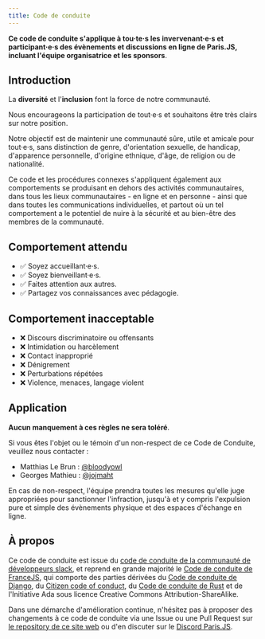 ```yaml
---
title: Code de conduite
---
```


**Ce code de conduite s'applique à tou·te·s les invervenant·e·s et participant·e·s des évènements et discussions en ligne de Paris.JS, incluant l'équipe organisatrice et les sponsors**.

## Introduction

La **diversité** et l'**inclusion** font la force de notre communauté.

Nous encourageons la participation de tout·e·s et souhaitons être très clairs sur notre position.

Notre objectif est de maintenir une communauté sûre, utile et amicale pour tout·e·s, sans distinction de genre, d'orientation sexuelle, de handicap, d'apparence personnelle, d'origine ethnique, d'âge, de religion ou de nationalité.

Ce code et les procédures connexes s'appliquent également aux comportements se produisant en dehors des activités communautaires, dans tous les lieux communautaires - en ligne et en personne - ainsi que dans toutes les communications individuelles, et partout où un tel comportement a le potentiel de nuire à la sécurité et au bien-être des membres de la communauté.

## Comportement attendu

- ✅ Soyez accueillant·e·s.
- ✅ Soyez bienveillant·e·s.
- ✅ Faites attention aux autres.
- ✅ Partagez vos connaissances avec pédagogie.

## Comportement inacceptable

- ❌ Discours discriminatoire ou offensants
- ❌ Intimidation ou harcèlement
- ❌ Contact inapproprié
- ❌ Dénigrement
- ❌ Perturbations répétées
- ❌ Violence, menaces, langage violent

## Application

**Aucun manquement à ces règles ne sera toléré**.

Si vous êtes l'objet ou le témoin d'un non-respect de ce Code de Conduite, veuillez nous contacter :

- Matthias Le Brun : [@bloodyowl](https://twitter.com/bloodyowl)
- Georges Mathieu : [@jojmaht](https://twitter.com/jojmaht)

En cas de non-respect, l'équipe prendra toutes les mesures qu'elle juge appropriées pour sanctionner l'infraction, jusqu'à et y compris l'expulsion pure et simple des évènements physique et des espaces d'échange en ligne.

## À propos

Ce code de conduite est issue du [code de conduite de la communauté de développeurs slack](https://api.slack.com/docs/community-code-of-conduct), et reprend en grande majorité le [Code de conduite de FranceJS](https://github.com/francejs/slack/blob/master/COC.md), qui comporte des parties dérivées du [Code de conduite de Django](https://www.djangoproject.com/conduct/), du [Citizen code of conduct](http://citizencodeofconduct.org/), du [Code de conduite de Rust](https://www.rust-lang.org/fr-FR/conduct.html) et de l'Initiative Ada sous licence Creative Commons Attribution-ShareAlike.

Dans une démarche d'amélioration continue, n'hésitez pas à proposer des changements à ce code de conduite via une Issue ou une Pull Request sur [le repository de ce site web](https://github.com/parisjs/parisjs-website) ou d'en discuter sur le [Discord Paris.JS](https://discord.gg/t6t8jhAaVz).
